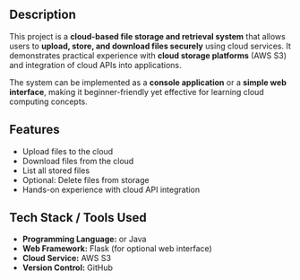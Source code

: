 
## Description
This project is a **cloud-based file storage and retrieval system** that allows users to **upload, store, and download files securely** using cloud services. It demonstrates practical experience with **cloud storage platforms** (AWS S3) and integration of cloud APIs into applications.  

The system can be implemented as a **console application** or a **simple web interface**, making it beginner-friendly yet effective for learning cloud computing concepts.



## Features
- Upload files to the cloud  
- Download files from the cloud  
- List all stored files  
- Optional: Delete files from storage  
- Hands-on experience with cloud API integration  


## Tech Stack / Tools Used
- **Programming Language:**  or Java  
- **Web Framework:** Flask (for optional web interface)  
- **Cloud Service:** AWS S3 
- **Version Control:**  GitHub  
